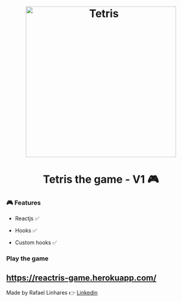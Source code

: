<h1 align="center">
    <img alt="Tetris" src="https://vice-images.vice.com/images/articles/meta/2016/05/18/tetris-the-movie-vgtrn-1463572363.png?resize=*:*&output-quality=75" width="400px" />
</h1>

<h1 align="center"> Tetris the game - V1  🎮 </h1>

### 🎮 Features

- Reactjs ✅

- Hooks ✅

-  Custom hooks ✅

### Play the game 

 https://reactris-game.herokuapp.com/
 ------------------------------------

Made by Rafael Linhares 👉 [Linkedin](https://www.linkedin.com/in/rafael-linhares-js/)
